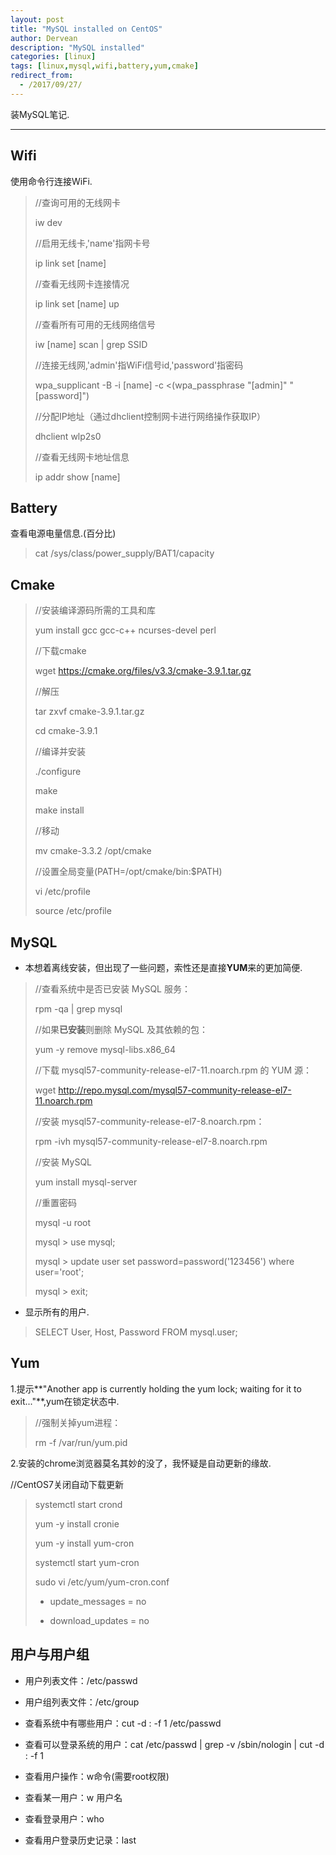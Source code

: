 ```yaml
---
layout: post
title: "MySQL installed on CentOS"
author: Dervean
description: "MySQL installed"
categories: [linux]
tags: [linux,mysql,wifi,battery,yum,cmake]
redirect_from:
  - /2017/09/27/
---
```


装MySQL笔记.

---

## Wifi
使用命令行连接WiFi.

>//查询可用的无线网卡
>
>iw dev
>
>//启用无线卡,'name'指网卡号
>
>ip link set [name] 
>
>//查看无线网卡连接情况
>
>ip link set [name] up
>
>//查看所有可用的无线网络信号
>
>iw [name] scan \| grep SSID
>
>//连接无线网,'admin'指WiFi信号id,'password'指密码
>
>wpa_supplicant -B -i [name] -c <(wpa_passphrase "[admin]" "[password]")
>
>//分配IP地址（通过dhclient控制网卡进行网络操作获取IP）
>
>dhclient wlp2s0
>
>//查看无线网卡地址信息
>
>ip addr show [name]


## Battery
查看电源电量信息.(百分比)

>cat /sys/class/power_supply/BAT1/capacity

## Cmake

>//安装编译源码所需的工具和库
>
>yum install gcc gcc-c++ ncurses-devel perl
>
>//下载cmake
>
>wget https://cmake.org/files/v3.3/cmake-3.9.1.tar.gz
>
>//解压
>
>tar zxvf cmake-3.9.1.tar.gz
>
>cd cmake-3.9.1
>
>//编译并安装
>
>./configure
>
>make
>
>make install
>
>//移动
>
>mv cmake-3.3.2  /opt/cmake
>
>//设置全局变量(PATH=/opt/cmake/bin:$PATH)
>
>vi /etc/profile
>
>source /etc/profile

## MySQL

- 本想着离线安装，但出现了一些问题，索性还是直接**YUM**来的更加简便.

>//查看系统中是否已安装 MySQL 服务：
>
>rpm -qa \| grep mysql
>
>//如果**已安装**则删除 MySQL 及其依赖的包：
>
>yum -y remove mysql-libs.x86_64
>
>//下载 mysql57-community-release-el7-11.noarch.rpm 的 YUM 源：
>
>wget http://repo.mysql.com/mysql57-community-release-el7-11.noarch.rpm
>
>//安装 mysql57-community-release-el7-8.noarch.rpm：
>
>rpm -ivh mysql57-community-release-el7-8.noarch.rpm
>
>//安装 MySQL
>
>yum install mysql-server
>
>//重置密码
>
>mysql -u root
>
>mysql > use mysql;
>
>mysql > update user set password=password('123456') where user='root';
>
>mysql > exit;

- 显示所有的用户.

>SELECT User, Host, Password FROM mysql.user;

## Yum

1.提示**"Another app is currently holding the yum lock; waiting for it to exit..."**,yum在锁定状态中.

>//强制关掉yum进程：
>
>rm -f /var/run/yum.pid

2.安装的chrome浏览器莫名其妙的没了，我怀疑是自动更新的缘故.

//CentOS7关闭自动下载更新

>systemctl start crond
>
>yum -y install cronie
>
>yum -y install yum-cron
>
>systemctl start yum-cron
>
>sudo vi /etc/yum/yum-cron.conf
>
> - update_messages = no
>
> - download_updates = no


## 用户与用户组

- 用户列表文件：/etc/passwd
- 用户组列表文件：/etc/group

- 查看系统中有哪些用户：cut -d : -f 1 /etc/passwd
- 查看可以登录系统的用户：cat /etc/passwd \| grep -v /sbin/nologin \| cut -d : -f 1
- 查看用户操作：w命令(需要root权限)
- 查看某一用户：w 用户名
- 查看登录用户：who
- 查看用户登录历史记录：last





